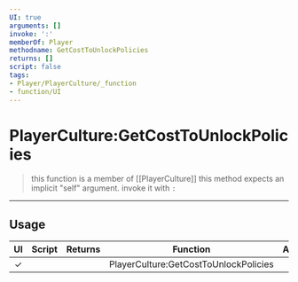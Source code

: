 ```yaml
---
UI: true
arguments: []
invoke: ':'
memberOf: Player
methodname: GetCostToUnlockPolicies
returns: []
script: false
tags:
- Player/PlayerCulture/_function
- function/UI
---
```

# PlayerCulture:GetCostToUnlockPolicies
> this function is a member of [[PlayerCulture]]
> this method expects an implicit "self" argument. invoke it with `:`
-----
## Usage
|  UI | Script | Returns | Function | Arguments |
|:---:|:------:|-------:|:--------:|:---------|
|✓| ||PlayerCulture:GetCostToUnlockPolicies||
